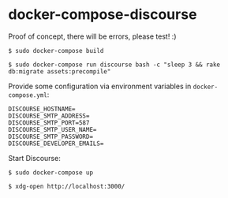 # docker-compose-discourse

Proof of concept, there will be errors, please test! :)

    $ sudo docker-compose build

    $ sudo docker-compose run discourse bash -c "sleep 3 && rake db:migrate assets:precompile"

Provide some configuration via environment variables in `docker-compose.yml`:

    DISCOURSE_HOSTNAME=
    DISCOURSE_SMTP_ADDRESS=
    DISCOURSE_SMTP_PORT=587
    DISCOURSE_SMTP_USER_NAME=
    DISCOURSE_SMTP_PASSWORD=
    DISCOURSE_DEVELOPER_EMAILS=

Start Discourse:

    $ sudo docker-compose up

    $ xdg-open http://localhost:3000/
